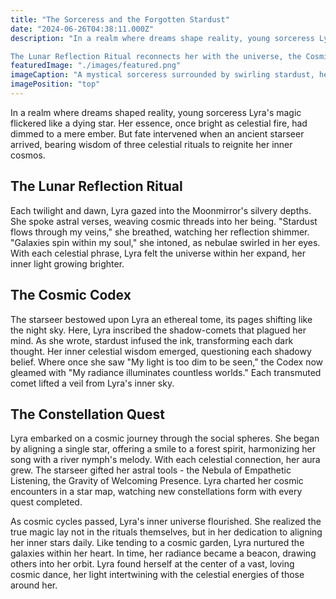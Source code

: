 ```yaml
---
title: "The Sorceress and the Forgotten Stardust"
date: "2024-06-26T04:38:11.000Z"
description: "In a realm where dreams shape reality, young sorceress Lyra’s magic flickered like a dying star. Guided by an ancient starseer, she undertakes three celestial rituals to reignite her inner light.

The Lunar Reflection Ritual reconnects her with the universe, the Cosmic Codex transforms dark thoughts into wisdom, and the Constellation Quest helps her forge meaningful connections. Through daily dedication to these rituals, Lyra discovers that true magic lies in aligning her inner stars, transforming into a radiant beacon in a vast, loving cosmic dance."
featuredImage: "./images/featured.png"
imageCaption: "A mystical sorceress surrounded by swirling stardust, her hands glowing with celestial energy."
imagePosition: "top"
---
```


In a realm where dreams shaped reality, young sorceress Lyra's magic flickered like a dying star. Her essence, once bright as celestial fire, had dimmed to a mere ember. But fate intervened when an ancient starseer arrived, bearing wisdom of three celestial rituals to reignite her inner cosmos.

## The Lunar Reflection Ritual

Each twilight and dawn, Lyra gazed into the Moonmirror's silvery depths. She spoke astral verses, weaving cosmic threads into her being. "Stardust flows through my veins," she breathed, watching her reflection shimmer. "Galaxies spin within my soul," she intoned, as nebulae swirled in her eyes. With each celestial phrase, Lyra felt the universe within her expand, her inner light growing brighter.

## The Cosmic Codex

The starseer bestowed upon Lyra an ethereal tome, its pages shifting like the night sky. Here, Lyra inscribed the shadow-comets that plagued her mind. As she wrote, stardust infused the ink, transforming each dark thought. Her inner celestial wisdom emerged, questioning each shadowy belief. Where once she saw "My light is too dim to be seen," the Codex now gleamed with "My radiance illuminates countless worlds." Each transmuted comet lifted a veil from Lyra's inner sky.

## The Constellation Quest

Lyra embarked on a cosmic journey through the social spheres. She began by aligning a single star, offering a smile to a forest spirit, harmonizing her song with a river nymph's melody. With each celestial connection, her aura grew. The starseer gifted her astral tools - the Nebula of Empathetic Listening, the Gravity of Welcoming Presence. Lyra charted her cosmic encounters in a star map, watching new constellations form with every quest completed.

As cosmic cycles passed, Lyra's inner universe flourished. She realized the true magic lay not in the rituals themselves, but in her dedication to aligning her inner stars daily. Like tending to a cosmic garden, Lyra nurtured the galaxies within her heart. In time, her radiance became a beacon, drawing others into her orbit. Lyra found herself at the center of a vast, loving cosmic dance, her light intertwining with the celestial energies of those around her.
